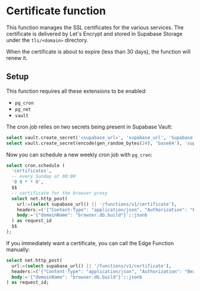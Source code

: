 # Certificate function

This function manages the SSL certificates for the various services. The certificate is delivered by Let's Encrypt and stored in Supabase Storage under the `tls/<domain>` directory.

When the certificate is about to expire (less than 30 days), the function will renew it.

## Setup

This function requires all these extensions to be enabled:

- `pg_cron`
- `pg_net`
- `vault`

The cron job relies on two secrets being present in Supabase Vault:

```sql
select vault.create_secret('<supabase_url>', 'supabase_url', 'Supabase API URL');
select vault.create_secret(encode(gen_random_bytes(24), 'base64'), 'supabase_functions_certificate_secret', 'Shared secret to trigger the "certificate" Supabase Edge Function');
```

Now you can schedule a new weekly cron job with `pg_cron`:

```sql
select cron.schedule (
  'certificates',
  -- every Sunday at 00:00
  '0 0 * * 0',
  $$
  -- certificate for the browser proxy
  select net.http_post(
    url:=(select supabase_url() || '/functions/v1/certificate'),
    headers:=('{"Content-Type": "application/json", "Authorization": "Bearer ' || (select supabase_functions_certificate_secret()) || '"}')::jsonb,
    body:='{"domainName": "browser.db.build"}'::jsonb
  ) as request_id
  $$
);
```

If you immediately want a certificate, you can call the Edge Function manually:

```sql
select net.http_post(
  url:=(select supabase_url() || '/functions/v1/certificate'),
  headers:=('{"Content-Type": "application/json", "Authorization": "Bearer ' || (select supabase_functions_certificate_secret()) || '"}')::jsonb,
  body:='{"domainName": "browser.db.build"}'::jsonb
) as request_id;
```